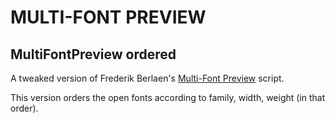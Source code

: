 MULTI-FONT PREVIEW
==========

MultiFontPreview ordered
-------------
A tweaked version of Frederik Berlaen's [Multi-Font Preview](https://github.com/typemytype/RoboFontExamples/blob/master/tools/multiFontPreview.py) script.

This version orders the open fonts according to family, width, weight (in that order).
